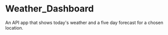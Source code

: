 # Weather_Dashboard
An API app that shows today's weather and a five day forecast for a chosen location.
